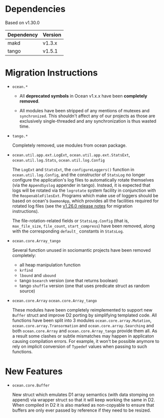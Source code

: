 Dependencies
============

Based on v1.30.0

Dependency | Version
-----------|---------
makd       | v1.3.x
tango      | v1.5.1

Migration Instructions
======================

* `ocean.*`

  - All **deprecated symbols** in Ocean v1.x.x have been **completely removed**.

  - All modules have been stripped of any mentions of mutexes and
    `synchronized`. This shouldn't affect any of our projects as those are
    exclusively single-threaded and any synchronization is thus wasted time.

* `tango.*`

  Completely removed, use modules from ocean package.

* `ocean.util.app.ext.LogExt`,
  `ocean.util.app.ext.StatsExt`,
  `ocean.util.log.Stats`,
  `ocean.util.log.Config`

  The `LogExt` and `StatsExt`, the `configureLoggers()` function in
  `ocean.util.log.Config`, and the constructor of `StatsLog` no longer configure
  the application's log files to automatically rotate themselves (via the
  `AppendSyslog` appender in tango). Instead, it is expected that logs will be
  rotated via the `logrotate` system facility in conjunction with the
  `ReopenableFilesExt`. Programs which make use of loggers should be based on
  ocean's `DaemonApp`, which provides all the facilities required for rotated
  log files (see the [v1.26.0 release notes](https://github.com/sociomantic/ocean/releases/tag/v1.26.0)
  for migration instructions).

  The file-rotation-related fields or `StatsLog.Config` (that is,
  `max_file_size`, `file_count`, `start_compress`) have been removed, along with
  the corresponding `default_` constants in `StatsLog`.

* `ocean.core.Array_tango`

  Several function unused in sociomantic projects have been removed completely:
  - all heap manipulation function
  - `krfind`
  - `lbound` and `ubound`
  - tango `bsearch` version (one that returns boolean)
  - tango `shuffle` version (one that uses predicate struct as random source)

* `ocean.core.Array` `ocean.core.Array_tango`

  These modules have been completely reimplemented to support new `Buffer`
  struct and improve D2 porting by simplifying templated code. All functions
  have been split into 3 modules `ocean.core.array.Mutation`,
  `ocean.core.array.Transormation` and `ocean.core.array.Searching` and both
  `ocean.core.Array` and `ocean.core.Array_tango` provide them all. As a result
  some clashes or subtle mismatches may happen in applicaton causing
  compilation errors. For example, it won't be possible anymore to rely on
  implicit conversion of `Typedef` values when passing to such functions.

New Features
============

* `ocean.core.Buffer`

  New struct which emulates D1 array semantics (with data stomping on append)
  via wrapper struct so that it will keep working the same in D2. When
  compiled in D2 it is also marked as non-copyable to ensure that buffers
  are only ever passed by reference if they need to be resized.

